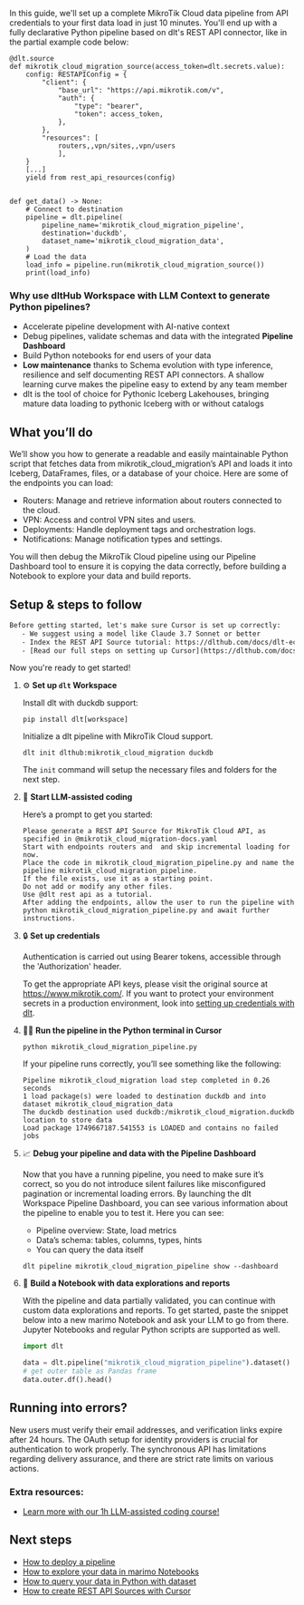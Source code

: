 In this guide, we'll set up a complete MikroTik Cloud data pipeline from API credentials to your first data load in just 10 minutes. You'll end up with a fully declarative Python pipeline based on dlt's REST API connector, like in the partial example code below:

```python-outcome
@dlt.source
def mikrotik_cloud_migration_source(access_token=dlt.secrets.value):
    config: RESTAPIConfig = {
        "client": {
            "base_url": "https://api.mikrotik.com/v",
            "auth": {
                "type": "bearer",
                "token": access_token,
            },
        },
        "resources": [
            routers,,vpn/sites,,vpn/users
            ],
    }
    [...]
    yield from rest_api_resources(config)


def get_data() -> None:
    # Connect to destination
    pipeline = dlt.pipeline(
        pipeline_name='mikrotik_cloud_migration_pipeline',
        destination='duckdb',
        dataset_name='mikrotik_cloud_migration_data', 
    )
    # Load the data
    load_info = pipeline.run(mikrotik_cloud_migration_source())
    print(load_info) 
```

### Why use dltHub Workspace with LLM Context to generate Python pipelines?

- Accelerate pipeline development with AI-native context
- Debug pipelines, validate schemas and data with the integrated **Pipeline Dashboard**
- Build Python notebooks for end users of your data
- **Low maintenance** thanks to Schema evolution with type inference, resilience and self documenting REST API connectors. A shallow learning curve makes the pipeline easy to extend by any team member
- dlt is the tool of choice for Pythonic Iceberg Lakehouses, bringing mature data loading to pythonic Iceberg with or without catalogs

## What you’ll do

We’ll show you how to generate a readable and easily maintainable Python script that fetches data from mikrotik_cloud_migration’s API and loads it into Iceberg, DataFrames, files, or a database of your choice. Here are some of the endpoints you can load:

- Routers: Manage and retrieve information about routers connected to the cloud.
- VPN: Access and control VPN sites and users.
- Deployments: Handle deployment tags and orchestration logs.
- Notifications: Manage notification types and settings.

You will then debug the MikroTik Cloud pipeline using our Pipeline Dashboard tool to ensure it is copying the data correctly, before building a Notebook to explore your data and build reports.

## Setup & steps to follow

```default
Before getting started, let's make sure Cursor is set up correctly:
   - We suggest using a model like Claude 3.7 Sonnet or better
   - Index the REST API Source tutorial: https://dlthub.com/docs/dlt-ecosystem/verified-sources/rest_api/ and add it to context as **@dlt rest api**
   - [Read our full steps on setting up Cursor](https://dlthub.com/docs/dlt-ecosystem/llm-tooling/cursor-restapi#23-configuring-cursor-with-documentation)
```

Now you're ready to get started!

1. ⚙️ **Set up `dlt` Workspace**
    
    Install dlt with duckdb support:
    ```shell
    pip install dlt[workspace]
    ```

    Initialize a dlt pipeline with MikroTik Cloud support.
    ```shell
    dlt init dlthub:mikrotik_cloud_migration duckdb
    ```

    The `init` command will setup the necessary files and folders for the next step.
    
2. 🤠 **Start LLM-assisted coding**
    
    Here’s a prompt to get you started:
    
    ```prompt
    Please generate a REST API Source for MikroTik Cloud API, as specified in @mikrotik_cloud_migration-docs.yaml 
    Start with endpoints routers and  and skip incremental loading for now. 
    Place the code in mikrotik_cloud_migration_pipeline.py and name the pipeline mikrotik_cloud_migration_pipeline. 
    If the file exists, use it as a starting point. 
    Do not add or modify any other files. 
    Use @dlt rest api as a tutorial. 
    After adding the endpoints, allow the user to run the pipeline with python mikrotik_cloud_migration_pipeline.py and await further instructions.
    ```

    
3. 🔒 **Set up credentials** 
    
    Authentication is carried out using Bearer tokens, accessible through the 'Authorization' header.
    
    To get the appropriate API keys, please visit the original source at https://www.mikrotik.com/.
    If you want to protect your environment secrets in a production environment, look into [setting up credentials with dlt](https://dlthub.com/docs/walkthroughs/add_credentials).
    
4. 🏃‍♀️ **Run the pipeline in the Python terminal in Cursor**
    
    ```shell
    python mikrotik_cloud_migration_pipeline.py
    ```
    
    If your pipeline runs correctly, you’ll see something like the following:
    
    ```shell
    Pipeline mikrotik_cloud_migration load step completed in 0.26 seconds
    1 load package(s) were loaded to destination duckdb and into dataset mikrotik_cloud_migration_data
    The duckdb destination used duckdb:/mikrotik_cloud_migration.duckdb location to store data
    Load package 1749667187.541553 is LOADED and contains no failed jobs
    ```
    
5. 📈 **Debug your pipeline and data with the Pipeline Dashboard**

    Now that you have a running pipeline, you need to make sure it’s correct, so you do not introduce silent failures like misconfigured pagination or incremental loading errors. By launching the dlt Workspace Pipeline Dashboard, you can see various information about the pipeline to enable you to test it. Here you can see:
    - Pipeline overview: State, load metrics
    - Data’s schema: tables, columns, types, hints
    - You can query the data itself
    
    ```shell
    dlt pipeline mikrotik_cloud_migration_pipeline show --dashboard
    ```
    
6. 🐍 **Build a Notebook with data explorations and reports**

    With the pipeline and data partially validated, you can continue with custom data explorations and reports. To get started, paste the snippet below into a new marimo Notebook and ask your LLM to go from there. Jupyter Notebooks and regular Python scripts are supported as well.

    
    ```python
    import dlt

   data = dlt.pipeline("mikrotik_cloud_migration_pipeline").dataset()
   # get outer table as Pandas frame
   data.outer.df().head()
    ```

## Running into errors?

New users must verify their email addresses, and verification links expire after 24 hours. The OAuth setup for identity providers is crucial for authentication to work properly. The synchronous API has limitations regarding delivery assurance, and there are strict rate limits on various actions.

### Extra resources:

- [Learn more with our 1h LLM-assisted coding course!](https://www.youtube.com/watch?v=GGid70rnJuM)

## Next steps

- [How to deploy a pipeline](https://dlthub.com/docs/walkthroughs/deploy-a-pipeline)
- [How to explore your data in marimo Notebooks](https://dlthub.com/docs/general-usage/dataset-access/marimo)
- [How to query your data in Python with dataset](https://dlthub.com/docs/general-usage/dataset-access/dataset)
- [How to create REST API Sources with Cursor](https://dlthub.com/docs/dlt-ecosystem/llm-tooling/cursor-restapi)